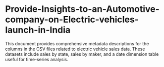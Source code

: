 # Provide-Insights-to-an-Automotive-company-on-Electric-vehicles-launch-in-India
This document provides comprehensive metadata descriptions for the columns in the CSV files related to electric vehicle sales data. These datasets include sales by state, sales by maker, and a date dimension table useful for time-series analysis.
